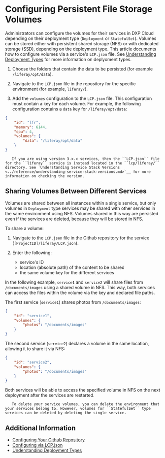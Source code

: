 # Configuring Persistent File Storage Volumes

Administrators can configure the volumes for their services in DXP Cloud depending on their deployment type (`Deployment` or `StatefulSet`). Volumes can be stored either with persistent shared storage (NFS) or with dedicated storage (SSD), depending on the deployment type. This article documents how to configure volumes via a service's `LCP.json` file. See [Understanding Deployment Types](./understanding-deployment-types.md) for more information on deplyoment types.

1. Choose the folders that contain the data to be persisted (for example `/liferay/opt/data`).

1. Navigate to the `LCP.json` file in the repository for the specific environment (for example, `liferay/`).

1. Add the `volumes` configuration to the `LCP.json` file. This configuration must contain a key for each volume. For example, the following configuration contains a `data` key for `/liferay/opt/data`:

```json
{
	"id": "lfr",
	"memory": 6144,
	"cpu": 4,
	"volumes": {
		"data": "/liferay/opt/data"
	}
}
```

```note::
   If you are using version 3.x.x services, then the ``LCP.json`` file for the ``liferay`` service is instead located in the ``lcp/liferay/`` directory. See `Understanding Service Stack Versions <../reference/understanding-service-stack-versions.md>`__ for more information on checking the version.
```

## Sharing Volumes Between Different Services

Volumes are shared between all instances within a single service, but only volumes in `Deployment` type services may be shared with other services in the same environment using NFS. Volumes shared in this way are persisted even if the services are deleted, because they will be stored in NFS.

To share a volume:

1. Navigate to the `LCP.json` file in the Github repository for the service (`[ProjectID]/liferay/LCP.json`).

1. Enter the following:
    - service's ID
    - location (absolute path) of the content to be shared
    - the same volume key for the different services

In the following example, `service1` and `service2` will share files from `/documents/images` using a shared volume in NFS. This way, both services can access the files within the volume via the key and declared file paths.

The first service (`service1`) shares photos from `/documents/images`:

```json
{
	"id": "service1",
	"volumes": {
		"photos": "/documents/images"
	}
}
```

The second service (`service2`) declares a volume in the same location, allowing it to share it via NFS:

```json
{
	"id": "service2",
	"volumes": {
		"photos": "/documents/images"
	}
}
```

Both services will be able to access the specified volume in NFS on the next deployment after the services are restarted.

```note::
   To delete your service volumes, you can delete the environment that your services belong to. However, volumes for ``StatefulSet`` type services can be deleted by deleting the single service.
```

## Additional Information

-   [Configuring Your Github Repository](../getting-started/configuring-your-github-repository.md)
-   [Configuring via LCP.json](../reference/configuration-via-lcp-json.md)
-   [Understanding Deployment Types](./understanding-deployment-types.md)
